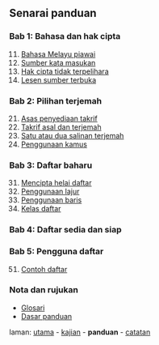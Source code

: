 ---
---

## Senarai panduan

### Bab 1: Bahasa dan hak cipta

11. [Bahasa Melayu piawai](bab/piawai.md)
12. [Sumber kata masukan](bab/sumber.md)
13. [Hak cipta tidak terpelihara](bab/hak-cipta.md)
14. [Lesen sumber terbuka](bab/lesen.md)

### Bab 2: Pilihan terjemah

21. [Asas penyediaan takrif](bab/asas.md)
22. [Takrif asal dan terjemah](bab/takrif.md)
23. [Satu atau dua salinan terjemah](bab/salinan.md)
24. [Penggunaan kamus](bab/kamus.md)

### Bab 3: Daftar baharu

31. [Mencipta helai daftar](bab/helai.md)
32. [Penggunaan lajur](bab/lajur.md)
33. [Penggunaan baris](bab/baris.md)
34. [Kelas daftar](bab/kelas.md)

### Bab 4: Daftar sedia dan siap

### Bab 5: Pengguna daftar

51. [Contoh daftar](bab/contoh.md)

### Nota dan rujukan

* [Glosari](ruj/glosari.md)
* [Dasar panduan](ruj/dasar.md)

laman: [utama][0] - [kajian][1] - **panduan** - [catatan][3]

  [0]: ../index.md
  [1]: ../kajian/index.md
  [3]: ../catatan/index.md
